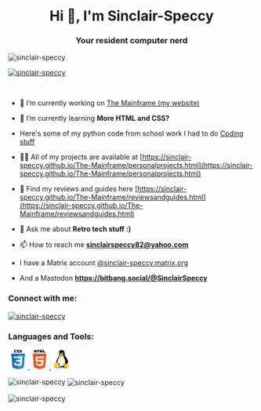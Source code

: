 <h1 align="center">Hi 👋, I'm Sinclair-Speccy</h1>
<h3 align="center">Your resident computer nerd</h3>

<p align="left"> <img src="https://komarev.com/ghpvc/?username=sinclair-speccy&label=Profile%20views&color=0e75b6&style=flat" alt="sinclair-speccy" /> </p>

<p align="left"> <a href="https://github.com/ryo-ma/github-profile-trophy"><img src="https://github-profile-trophy.vercel.app/?username=sinclair-speccy" alt="sinclair-speccy" /></a> </p>

<p align="left"> <a href="https://twitter.com/" target="blank"><img src="https://img.shields.io/twitter/follow/?logo=twitter&style=for-the-badge" alt="" /></a> </p>

- 🔭 I’m currently working on [The Mainframe (my website)](https://github.com/Sinclair-Speccy/The-Mainframe)

- 🌱 I’m currently learning **More HTML and CSS?**

- Here's some of my python code from school work I had to do [Coding stuff](https://github.com/Sinclair-Speccy/Coding-stuff)

- 👨‍💻 All of my projects are available at [https://sinclair-speccy.github.io/The-Mainframe/personalprojects.html](https://sinclair-speccy.github.io/The-Mainframe/personalprojects.html)

- 📝 Find my reviews and guides here [https://sinclair-speccy.github.io/The-Mainframe/reviewsandguides.html](https://sinclair-speccy.github.io/The-Mainframe/reviewsandguides.html)

- 💬 Ask me about **Retro tech stuff :)**

- 📫 How to reach me **sinclairspeccy82@yahoo.com**

- I have a Matrix account [@sinclair-speccy:matrix.org](@sinclair-speccy:matrix.org)

- And a Mastodon **https://bitbang.social/@SinclairSpeccy**

<h3 align="left">Connect with me:</h3>
<p align="left">
<a href="https://www.youtube.com/c/sinclair-speccy" target="blank"><img align="center" src="https://raw.githubusercontent.com/rahuldkjain/github-profile-readme-generator/master/src/images/icons/Social/youtube.svg" alt="sinclair-speccy" height="30" width="40" /></a>
</p>

<h3 align="left">Languages and Tools:</h3>
<p align="left"> <a href="https://www.w3schools.com/css/" target="_blank" rel="noreferrer"> <img src="https://raw.githubusercontent.com/devicons/devicon/master/icons/css3/css3-original-wordmark.svg" alt="css3" width="40" height="40"/> </a> <a href="https://www.w3.org/html/" target="_blank" rel="noreferrer"> <img src="https://raw.githubusercontent.com/devicons/devicon/master/icons/html5/html5-original-wordmark.svg" alt="html5" width="40" height="40"/> </a> <a href="https://www.linux.org/" target="_blank" rel="noreferrer"> <img src="https://raw.githubusercontent.com/devicons/devicon/master/icons/linux/linux-original.svg" alt="linux" width="40" height="40"/> </a> </p>

<p><img align="left" src="https://github-readme-stats.vercel.app/api/top-langs?username=sinclair-speccy&show_icons=true&locale=en&layout=compact" alt="sinclair-speccy" /></p>

<p>&nbsp;<img align="center" src="https://github-readme-stats.vercel.app/api?username=sinclair-speccy&show_icons=true&locale=en" alt="sinclair-speccy" /></p>

<p><img align="center" src="https://github-readme-streak-stats.herokuapp.com/?user=sinclair-speccy&" alt="sinclair-speccy" /></p>

